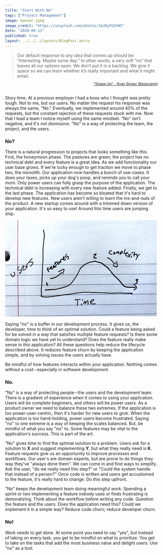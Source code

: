 ```yaml
---
title: "Start With No"
tags: ["Project Management"]
image: banner.jpeg
image_credit: "https://unsplash.com/photos/JmJDyFUSYWI"
date: "2020-09-13"
published: true
layout: ../../../layouts/BlogPost.astro
---
```


> Our default response to any idea that comes up should be: “Interesting. Maybe some day.” In other words, a very soft “no” that leaves all our options open. We don’t put it in a backlog. We give it space so we can learn whether it’s really important and what it might entail.

<div style="text-align: right; margin-bottom: 20px;">
    <sub style="margin-top: 0; position: relative; top: -10px;">
        <a href="https://basecamp.com/shapeup/1.2-chapter-03#responding-to-raw-ideas">"Shape Up" - Ryan Singer (Basecamp)</a>
    </sub>
</div>

Story time. At a previous employer I had a boss who I thought was pretty tough. Not to me, but our users. No matter the request his response was always the same, "No." Eventually, we implemented around 40% of the requests, but the constant rejection of these requests stuck with me. Now that I lead a team I notice myself using the same mindset. "No" isn't negative, and it's not dismissive. "No" is a way of protecting the team, the project, and the users.

### No?

There is a natural progression to projects that looks something like this. First, the honeymoon phase. The pastures are green; the project has no technical debt and every feature is a great idea. As we add functionality our user base grows. If we're lucky enough to get traction we move to phase two, the monolith. Our application now handles a bunch of use-cases. It does your taxes, picks up your dog's poop, and reminds you to call your mom. Only power users can fully grasp the purpose of the application. The technical debt is increasing with every new feature added. Finally, we get to the last phase. The application has become so bloated that it's hard to develop new features. New users aren't willing to learn the ins-and-outs of the product. A new startup comes around with a trimmed down version of your application. It's so easy to use! Around this time users are jumping ship.

![Diagram showing a product's lifecycle](./feature-graph.jpg)

Saying "no" is a buffer in our development process. It gives us, the developer, time to think of an optimal solution. Could a feature being asked for be solved in a way that satisfies multiple feature requests? Is there some domain logic we have yet to understand? Does the feature really make sense in _this_ application? All these questions help reduce the lifecycle described above. It reduces feature churn by keeping the application simple, and by solving issues the users actually have.

Be mindful of how features interacts within your application. Nothing comes without a cost--especially in software development.

### No.

"No" is a way of protecting people--the users and the development team. There is a gradient of experience when it comes to using your application. Users will be complete beginners, and others will be power users. As a product owner we need to balance these two extremes. If the application is too power-user-centric, then it's harder for new users to grok. When the application is too hand-holding, power users become frustrated. Saying "no" to one extreme is a way of keeping the scales balanced. But, be mindful of what you say "no" to. Some features may be vital to the application's success. This is part of the art.

"No" gives time to find the optimal solution to a problem. Users ask for a solution to **X** and suggest implementing **Y**, but what they really need is **K**. Feature requests give us an opportunity to improve processes and workflows. Our user's are domain experts, but are prone to do things they way they've "always done them". We can come in and find ways to simplify. Ask the user, "do we really need this step?" or "Could the system handle that instead of a person?" Once code is written and users get accustomed to the feature, it's really hard to change. Do this step upfront.

"No" keeps the development team doing meaningful work. Spending a sprint or two implementing a feature nobody uses or finds frustrating is demoralizing. Think about the workflow before writing any code. Question the feature and the users. Does the application need this? Could we implement it in a simple way? Reduce code churn; reduce developer churn.

### No!

Work needs to get done. At some point you need to say "yes", but instead of taking on every task, you get to be mindful on what to prioritize. You get to take on the tasks that add the most business value and delight users. Use "no" as a tool.
